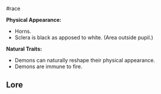 #race

**Physical Appearance:**
- Horns.
- Sclera is black as apposed to white. (Area outside pupil.)

**Natural Traits:**
- Demons can naturally reshape their physical appearance.
- Demons are immune to fire.

**Lore**
- 


